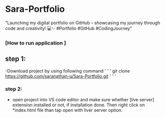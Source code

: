 # Sara-Portfolio
"Launching my digital portfolio on GitHub – showcasing my journey through code and creativity! 💻✨ #Portfolio #GitHub #CodingJourney"
### [How to run application ]
## step 1:
-Download project by using following command
' ' '
git clone https://github.com/saranathan-u/Sara-Portfolio.git
' ' '
### step 2:
- open project into VS code editor and make sure whether [live server] extension installed or not, if installation done. Then right click on *index.html file than tap open with liver server option.

